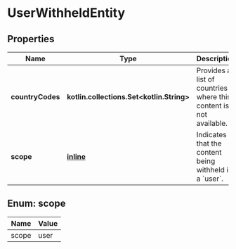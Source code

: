 
# UserWithheldEntity

## Properties
Name | Type | Description | Notes
------------ | ------------- | ------------- | -------------
**countryCodes** | **kotlin.collections.Set&lt;kotlin.String&gt;** | Provides a list of countries where this content is not available. | 
**scope** | [**inline**](#Scope) | Indicates that the content being withheld is a &#x60;user&#x60;. |  [optional]


<a name="Scope"></a>
## Enum: scope
Name | Value
---- | -----
scope | user




